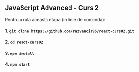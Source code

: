 ## JavaScript Advanced - Curs 2

Pentru a rula aceasta etapa (in linie de comanda):

#### 1. `git clone https://github.com/razvancir96/react-curs02.git`

#### 2. `cd react-curs02`

#### 3. `npm install`

#### 4. `npm start`


